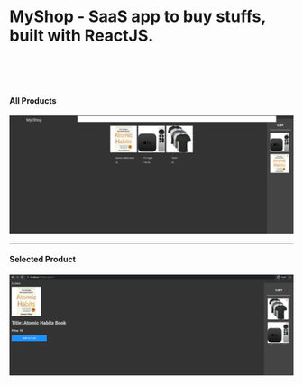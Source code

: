 # MyShop - SaaS app to buy stuffs, built with ReactJS.

<!-- Follow D:/Sh.../How to Get a Job as a ReactJS Developer in 2021.txt -->
<br /><br /><br />

<!-- ![main](./images/readme/main.png) -->
#### All Products
![products](./images/readme/prod.png)

---

#### Selected Product
![selectedProduct](./images/readme/selectedProd.png)